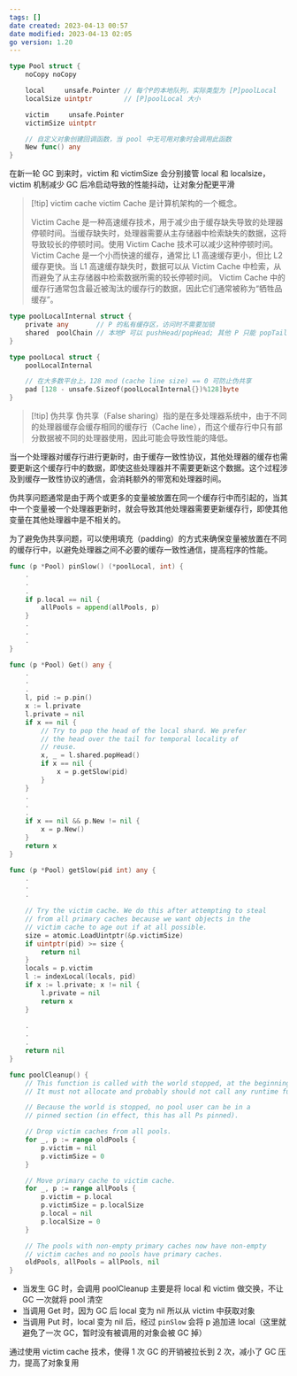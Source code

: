 ```yaml
---
tags: []
date created: 2023-04-13 00:57
date modified: 2023-04-13 02:05
go version: 1.20
---
```

```go
type Pool struct {
	noCopy noCopy

	local     unsafe.Pointer // 每个P的本地队列，实际类型为 [P]poolLocal
	localSize uintptr        // [P]poolLocal 大小

	victim     unsafe.Pointer 
	victimSize uintptr        

	// 自定义对象创建回调函数，当 pool 中无可用对象时会调用此函数
	New func() any
}
```

在新一轮 GC 到来时，victim 和 victimSize 会分别接管 local 和 localsize，victim 机制减少 GC 后冷启动导致的性能抖动，让对象分配更平滑
>[!tip] victim cache
>victim Cache 是计算机架构的一个概念。
>
>Victim Cache 是一种高速缓存技术，用于减少由于缓存缺失导致的处理器停顿时间。当缓存缺失时，处理器需要从主存储器中检索缺失的数据，这将导致较长的停顿时间。使用 Victim Cache 技术可以减少这种停顿时间。Victim Cache 是一个小而快速的缓存，通常比 L1 高速缓存更小，但比 L2 缓存更快。当 L1 高速缓存缺失时，数据可以从 Victim Cache 中检索，从而避免了从主存储器中检索数据所需的较长停顿时间。 Victim Cache 中的缓存行通常包含最近被淘汰的缓存行的数据，因此它们通常被称为“牺牲品缓存”。

```go
type poolLocalInternal struct {
	private any       // P 的私有缓存区，访问时不需要加锁
	shared  poolChain // 本地P 可以 pushHead/popHead; 其他 P 只能 popTail.
}

type poolLocal struct {
	poolLocalInternal

	// 在大多数平台上，128 mod (cache line size) == 0 可防止伪共享
	pad [128 - unsafe.Sizeof(poolLocalInternal{})%128]byte
}
```

>[!tip] 伪共享
>伪共享（False sharing）指的是在多处理器系统中，由于不同的处理器缓存会缓存相同的缓存行（Cache line），而这个缓存行中只有部分数据被不同的处理器使用，因此可能会导致性能的降低。
>
当一个处理器对缓存行进行更新时，由于缓存一致性协议，其他处理器的缓存也需要更新这个缓存行中的数据，即使这些处理器并不需要更新这个数据。这个过程涉及到缓存一致性协议的通信，会消耗额外的带宽和处理器时间。
>
伪共享问题通常是由于两个或更多的变量被放置在同一个缓存行中而引起的，当其中一个变量被一个处理器更新时，就会导致其他处理器需要更新缓存行，即使其他变量在其他处理器中是不相关的。
>
为了避免伪共享问题，可以使用填充（padding）的方式来确保变量被放置在不同的缓存行中，以避免处理器之间不必要的缓存一致性通信，提高程序的性能。

```go
func (p *Pool) pinSlow() (*poolLocal, int) {
	.
	.
	.
	if p.local == nil {
		allPools = append(allPools, p)
	}
	.
	.
	.
}
```

```go
func (p *Pool) Get() any {
	.
	.
	.
	l, pid := p.pin()
	x := l.private
	l.private = nil
	if x == nil {
		// Try to pop the head of the local shard. We prefer
		// the head over the tail for temporal locality of
		// reuse.
		x, _ = l.shared.popHead()
		if x == nil {
			x = p.getSlow(pid)
		}
	}
	.
	.
	.
	if x == nil && p.New != nil {
		x = p.New()
	}
	return x
}
```

```go
func (p *Pool) getSlow(pid int) any {
	.
	.
	.

	// Try the victim cache. We do this after attempting to steal
	// from all primary caches because we want objects in the
	// victim cache to age out if at all possible.
	size = atomic.LoadUintptr(&p.victimSize)
	if uintptr(pid) >= size {
		return nil
	}
	locals = p.victim
	l := indexLocal(locals, pid)
	if x := l.private; x != nil {
		l.private = nil
		return x
	}
	
	.
	.
	.
	return nil
}
```

```go
func poolCleanup() {
	// This function is called with the world stopped, at the beginning of a garbage collection.
	// It must not allocate and probably should not call any runtime functions.

	// Because the world is stopped, no pool user can be in a
	// pinned section (in effect, this has all Ps pinned).

	// Drop victim caches from all pools.
	for _, p := range oldPools {
		p.victim = nil
		p.victimSize = 0
	}

	// Move primary cache to victim cache.
	for _, p := range allPools {
		p.victim = p.local
		p.victimSize = p.localSize
		p.local = nil
		p.localSize = 0
	}

	// The pools with non-empty primary caches now have non-empty
	// victim caches and no pools have primary caches.
	oldPools, allPools = allPools, nil
}
```

- 当发生 GC 时，会调用 poolCleanup 主要是将 local 和 victim 做交换，不让 GC 一次就将 pool 清空
- 当调用 Get 时，因为 GC 后 local 变为 nil 所以从 victim 中获取对象
- 当调用 Put 时，local 变为 nil 后，经过 `pinSlow` 会将 p 追加进 local（这里就避免了一次 GC，暂时没有被调用的对象会被 GC 掉）

通过使用 victim cache 技术，使得 1 次 GC 的开销被拉长到 2 次，减小了 GC 压力，提高了对象复用
